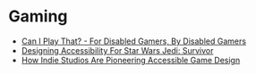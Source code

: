 # Gaming

- [Can I Play That? - For Disabled Gamers, By Disabled Gamers](https://caniplaythat.com/)
- [Designing Accessibility For Star Wars Jedi: Survivor](https://www.ea.com/games/starwars/jedi/jedi-survivor/news/designing-accessibility-for-star-wars-jedi-survivor)
- [How Indie Studios Are Pioneering Accessible Game Design](https://www.wired.com/story/indie-studios-accessible-game-design-tunic-coromon/)
